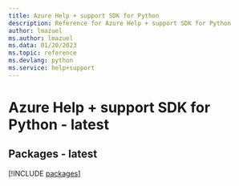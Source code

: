 ```yaml
---
title: Azure Help + support SDK for Python
description: Reference for Azure Help + support SDK for Python
author: lmazuel
ms.author: lmazuel
ms.data: 01/20/2023
ms.topic: reference
ms.devlang: python
ms.service: help+support
---
```

# Azure Help + support SDK for Python - latest
## Packages - latest
[!INCLUDE [packages](help-+-support-index.md)]